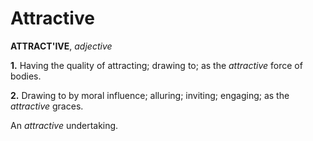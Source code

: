 # Attractive

**ATTRACT'IVE**, _adjective_

**1.** Having the quality of attracting; drawing to; as the _attractive_ force of bodies.

**2.** Drawing to by moral influence; alluring; inviting; engaging; as the _attractive_ graces.

An _attractive_ undertaking.